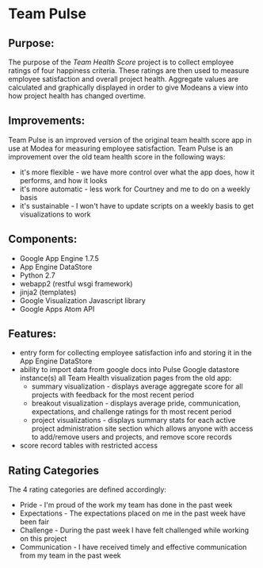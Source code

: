 Team Pulse
==============

Purpose:
--------------
The purpose of the *Team Health Score* project is to collect employee ratings of four happiness criteria. These ratings are then used to measure employee satisfaction and overall project health. Aggregate values are calculated and graphically displayed in order to give Modeans a view into how project health has changed overtime.   

Improvements:
--------------
Team Pulse is an improved version of the original team health score app in use at Modea for measuring employee satisfaction. Team Pulse is an improvement over the old team health score in the following ways:
 * it's more flexible - we have more control over what the app does, how it performs, and how it looks
 * it's more automatic - less work for Courtney and me to do on a weekly basis
 * it's sustainable - I won't have to update scripts on a weekly basis to get visualizations to work

Components:
--------------
 * Google App Engine 1.7.5
 * App Engine DataStore
 * Python 2.7
 * webapp2 (restful wsgi framework)
 * jinja2 (templates)
 * Google Visualization Javascript library 
 * Google Apps Atom API

Features:
--------------
 * entry form for collecting employee satisfaction info and storing it in the App Engine DataStore
 * ability to import data from google docs into Pulse Google datastore instance(s)
all Team Health visualization pages from the old app:
    * summary visualization - displays average aggregate score for all projects with feedback for the most recent period
    * breakout visualization - displays average pride, communication, expectations, and challenge ratings for th most recent period
    * project visualizations - displays summary stats for each active project
administration site section which allows anyone with access to add/remove users and projects, and remove score records
 * score record tables with restricted access

Rating Categories
--------------
The 4 rating categories are defined accordingly:
 * Pride - I'm proud of the work my team has done in the past week
 * Expectations - The expectations placed on me in the past week have been fair
 * Challenge - During the past week I have felt challenged while working on this project
 * Communication - I have received timely and effective communication from my team in the past week
